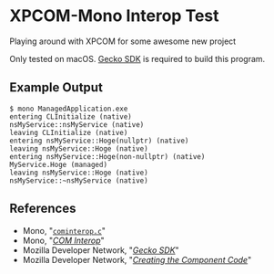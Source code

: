 XPCOM-Mono Interop Test
=======================

Playing around with XPCOM for some awesome new project

Only tested on macOS. [Gecko SDK](https://developer.mozilla.org/en-US/docs/Mozilla/Gecko/Gecko_SDK) is required to build this program.

Example Output
--------------

```
$ mono ManagedApplication.exe
entering CLInitialize (native)
nsMyService::nsMyService (native)
leaving CLInitialize (native)
entering nsMyService::Hoge(nullptr) (native)
leaving nsMyService::Hoge (native)
entering nsMyService::Hoge(non-nullptr) (native)
MyService.Hoge (managed)
leaving nsMyService::Hoge (native)
nsMyService::~nsMyService (native)
```

References
----------

- Mono, "[`cominterop.c`](https://github.com/mono/mono/blob/master/mono/metadata/cominterop.c)"
- Mono, "[*COM Interop*](http://www.mono-project.com/docs/advanced/com-interop/)"
- Mozilla Developer Network, "[*Gecko SDK*](https://developer.mozilla.org/en-US/docs/Mozilla/Gecko/Gecko_SDK)"
- Mozilla Developer Network, "[*Creating the Component Code*](https://developer.mozilla.org/en-US/docs/Mozilla/Tech/XPCOM/Guide/Creating_components/Creating_the_Component_Code#Creating_an_Instance_of_Your_Component)"
